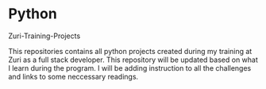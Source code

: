 # Python
Zuri-Training-Projects

This repositories contains all python projects created during my training at Zuri as a full stack developer. This repository will be updated based on what I learn during the program. I will be adding instruction to all the challenges and links to some neccessary readings.
